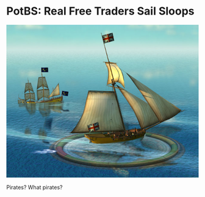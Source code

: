 # PotBS: Real Free Traders Sail Sloops

![potbs-2008-02-04-07-22-06-88.jpg](../uploads/2008/02/potbs-2008-02-04-07-22-06-88.jpg)

Pirates? What pirates?

